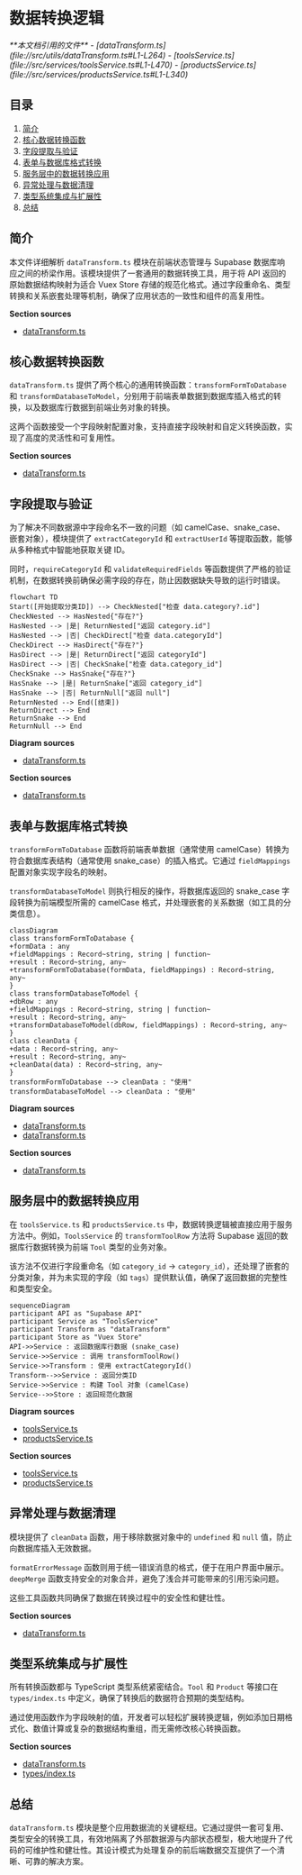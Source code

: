 # 数据转换逻辑

<cite>
**本文档引用的文件**
- [dataTransform.ts](file://src/utils/dataTransform.ts#L1-L264)
- [toolsService.ts](file://src/services/toolsService.ts#L1-L470)
- [productsService.ts](file://src/services/productsService.ts#L1-L340)
</cite>

## 目录
1. [简介](#简介)
2. [核心数据转换函数](#核心数据转换函数)
3. [字段提取与验证](#字段提取与验证)
4. [表单与数据库格式转换](#表单与数据库格式转换)
5. [服务层中的数据转换应用](#服务层中的数据转换应用)
6. [异常处理与数据清理](#异常处理与数据清理)
7. [类型系统集成与扩展性](#类型系统集成与扩展性)
8. [总结](#总结)

## 简介
本文件详细解析 `dataTransform.ts` 模块在前端状态管理与 Supabase 数据库响应之间的桥梁作用。该模块提供了一套通用的数据转换工具，用于将 API 返回的原始数据结构映射为适合 Vuex Store 存储的规范化格式。通过字段重命名、类型转换和关系嵌套处理等机制，确保了应用状态的一致性和组件的高复用性。

**Section sources**
- [dataTransform.ts](file://src/utils/dataTransform.ts#L1-L20)

## 核心数据转换函数
`dataTransform.ts` 提供了两个核心的通用转换函数：`transformFormToDatabase` 和 `transformDatabaseToModel`，分别用于前端表单数据到数据库插入格式的转换，以及数据库行数据到前端业务对象的转换。

这两个函数接受一个字段映射配置对象，支持直接字段映射和自定义转换函数，实现了高度的灵活性和可复用性。

**Section sources**
- [dataTransform.ts](file://src/utils/dataTransform.ts#L100-L145)

## 字段提取与验证
为了解决不同数据源中字段命名不一致的问题（如 camelCase、snake_case、嵌套对象），模块提供了 `extractCategoryId` 和 `extractUserId` 等提取函数，能够从多种格式中智能地获取关键 ID。

同时，`requireCategoryId` 和 `validateRequiredFields` 等函数提供了严格的验证机制，在数据转换前确保必需字段的存在，防止因数据缺失导致的运行时错误。

```mermaid
flowchart TD
Start([开始提取分类ID]) --> CheckNested["检查 data.category?.id"]
CheckNested --> HasNested{"存在?"}
HasNested --> |是| ReturnNested["返回 category.id"]
HasNested --> |否| CheckDirect["检查 data.categoryId"]
CheckDirect --> HasDirect{"存在?"}
HasDirect --> |是| ReturnDirect["返回 categoryId"]
HasDirect --> |否| CheckSnake["检查 data.category_id"]
CheckSnake --> HasSnake{"存在?"}
HasSnake --> |是| ReturnSnake["返回 category_id"]
HasSnake --> |否| ReturnNull["返回 null"]
ReturnNested --> End([结束])
ReturnDirect --> End
ReturnSnake --> End
ReturnNull --> End
```

**Diagram sources**
- [dataTransform.ts](file://src/utils/dataTransform.ts#L25-L55)

**Section sources**
- [dataTransform.ts](file://src/utils/dataTransform.ts#L25-L85)

## 表单与数据库格式转换
`transformFormToDatabase` 函数将前端表单数据（通常使用 camelCase）转换为符合数据库表结构（通常使用 snake_case）的插入格式。它通过 `fieldMappings` 配置对象实现字段名的映射。

`transformDatabaseToModel` 则执行相反的操作，将数据库返回的 snake_case 字段转换为前端模型所需的 camelCase 格式，并处理嵌套的关系数据（如工具的分类信息）。

```mermaid
classDiagram
class transformFormToDatabase {
+formData : any
+fieldMappings : Record~string, string | function~
+result : Record~string, any~
+transformFormToDatabase(formData, fieldMappings) : Record~string, any~
}
class transformDatabaseToModel {
+dbRow : any
+fieldMappings : Record~string, string | function~
+result : Record~string, any~
+transformDatabaseToModel(dbRow, fieldMappings) : Record~string, any~
}
class cleanData {
+data : Record~string, any~
+result : Record~string, any~
+cleanData(data) : Record~string, any~
}
transformFormToDatabase --> cleanData : "使用"
transformDatabaseToModel --> cleanData : "使用"
```

**Diagram sources**
- [dataTransform.ts](file://src/utils/dataTransform.ts#L100-L145)
- [dataTransform.ts](file://src/utils/dataTransform.ts#L180-L195)

**Section sources**
- [dataTransform.ts](file://src/utils/dataTransform.ts#L100-L145)

## 服务层中的数据转换应用
在 `toolsService.ts` 和 `productsService.ts` 中，数据转换逻辑被直接应用于服务方法中。例如，`ToolsService` 的 `transformToolRow` 方法将 Supabase 返回的数据库行数据转换为前端 `Tool` 类型的业务对象。

该方法不仅进行字段重命名（如 `category_id` -> `category_id`），还处理了嵌套的分类对象，并为未实现的字段（如 `tags`）提供默认值，确保了返回数据的完整性和类型安全。

```mermaid
sequenceDiagram
participant API as "Supabase API"
participant Service as "ToolsService"
participant Transform as "dataTransform"
participant Store as "Vuex Store"
API->>Service : 返回数据库行数据 (snake_case)
Service->>Service : 调用 transformToolRow()
Service->>Transform : 使用 extractCategoryId()
Transform-->>Service : 返回分类ID
Service->>Service : 构建 Tool 对象 (camelCase)
Service-->>Store : 返回规范化数据
```

**Diagram sources**
- [toolsService.ts](file://src/services/toolsService.ts#L444-L464)
- [productsService.ts](file://src/services/productsService.ts#L315-L339)

**Section sources**
- [toolsService.ts](file://src/services/toolsService.ts#L444-L464)
- [productsService.ts](file://src/services/productsService.ts#L315-L339)

## 异常处理与数据清理
模块提供了 `cleanData` 函数，用于移除数据对象中的 `undefined` 和 `null` 值，防止向数据库插入无效数据。

`formatErrorMessage` 函数则用于统一错误消息的格式，便于在用户界面中展示。`deepMerge` 函数支持安全的对象合并，避免了浅合并可能带来的引用污染问题。

这些工具函数共同确保了数据在转换过程中的安全性和健壮性。

**Section sources**
- [dataTransform.ts](file://src/utils/dataTransform.ts#L197-L240)

## 类型系统集成与扩展性
所有转换函数都与 TypeScript 类型系统紧密结合。`Tool` 和 `Product` 等接口在 `types/index.ts` 中定义，确保了转换后的数据符合预期的类型结构。

通过使用函数作为字段映射的值，开发者可以轻松扩展转换逻辑，例如添加日期格式化、数值计算或复杂的数据结构重组，而无需修改核心转换函数。

**Section sources**
- [dataTransform.ts](file://src/utils/dataTransform.ts#L100-L145)
- [types/index.ts](file://src/types/index.ts)

## 总结
`dataTransform.ts` 模块是整个应用数据流的关键枢纽。它通过提供一套可复用、类型安全的转换工具，有效地隔离了外部数据源与内部状态模型，极大地提升了代码的可维护性和健壮性。其设计模式为处理复杂的前后端数据交互提供了一个清晰、可靠的解决方案。